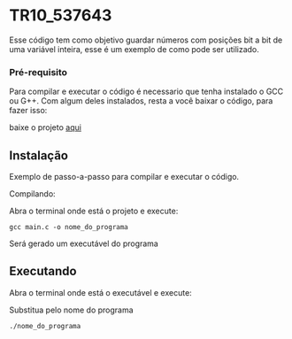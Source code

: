 # TR10_537643

Esse código tem como objetivo guardar números com posições bit a bit de uma variável inteira, esse é um exemplo de como pode ser utilizado.

### Pré-requisito

Para compilar e executar o código é necessario que tenha instalado o GCC ou G++.
Com algum deles instalados, resta a você baixar o código, para fazer isso:

baixe o projeto [aqui](https://github.com/Gabriel-Sao-Pedro/TR10_537643/archive/refs/heads/main.zip)

## Instalação
 
Exemplo de passo-a-passo para compilar e executar o código.

Compilando:

Abra o terminal onde está o projeto e execute:

```
gcc main.c -o nome_do_programa
```

Será gerado um executável do programa

## Executando

Abra o terminal onde está o executável e execute:

Substitua pelo nome do programa

```
./nome_do_programa
```

